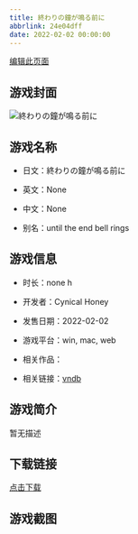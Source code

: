 ```yaml
---
title: 終わりの鐘が鳴る前に
abbrlink: 24e04dff
date: 2022-02-02 00:00:00
---
```

[编辑此页面](https://github.com/ACG-3/ADV3-source/blob/main/source/_posts/games/%E7%B5%82%E3%82%8F%E3%82%8A%E3%81%AE%E9%90%98%E3%81%8C%E9%B3%B4%E3%82%8B%E5%89%8D%E3%81%AB.md)

## 游戏封面

![終わりの鐘が鳴る前に](https%3A//pan.timero.xyz/onedrive/img_lib_001/%E7%B5%82%E3%82%8F%E3%82%8A%E3%81%AE%E9%90%98%E3%81%8C%E9%B3%B4%E3%82%8B%E5%89%8D%E3%81%AB_cover.avif)


## 游戏名称

- 日文：終わりの鐘が鳴る前に
- 英文：None
- 中文：None

- 别名：until the end bell rings


## 游戏信息

- 时长：none h
- 开发者：Cynical Honey
- 发售日期：2022-02-02
- 游戏平台：win, mac, web
- 相关作品：

- 相关链接：[vndb](https://vndb.org/v33007)


## 游戏简介

暂无描述


## 下载链接

[点击下载](https://pan.timero.xyz/onedrive/adv_lib_001/%E7%B5%82%E3%82%8F%E3%82%8A%E3%81%AE%E9%90%98%E3%81%8C%E9%B3%B4%E3%82%8B%E5%89%8D%E3%81%AB)


## 游戏截图


